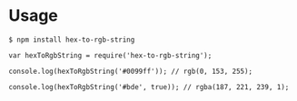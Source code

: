 # Usage
`$ npm install hex-to-rgb-string`

```
var hexToRgbString = require('hex-to-rgb-string');

console.log(hexToRgbString('#0099ff')); // rgb(0, 153, 255);

console.log(hexToRgbString('#bde', true)); // rgba(187, 221, 239, 1);

```
